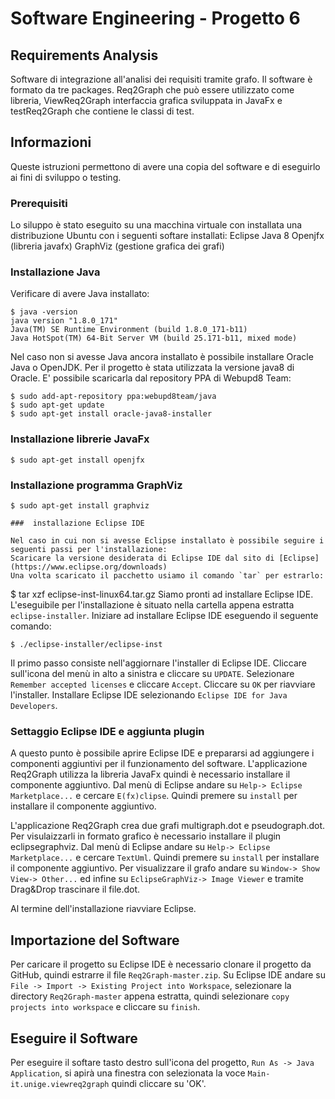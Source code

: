 # Software Engineering - Progetto 6
## Requirements Analysis

Software di integrazione all'analisi dei requisiti tramite grafo.
Il software è formato da tre packages. Req2Graph che può essere utilizzato come libreria, ViewReq2Graph interfaccia grafica sviluppata in JavaFx e testReq2Graph che contiene le classi di test.

## Informazioni
Queste istruzioni permettono di avere una copia del software e di eseguirlo ai fini di sviluppo o testing.

### Prerequisiti
Lo siluppo è stato eseguito su una macchina virtuale con installata una distribuzione Ubuntu con i seguenti softare installati:
Eclipse
Java 8
Openjfx (libreria javafx)
GraphViz (gestione grafica dei grafi)

### Installazione Java
Verificare di avere Java installato:
```
$ java -version
java version "1.8.0_171"
Java(TM) SE Runtime Environment (build 1.8.0_171-b11)
Java HotSpot(TM) 64-Bit Server VM (build 25.171-b11, mixed mode)
```
Nel caso non si avesse Java ancora installato è possibile installare Oracle Java o OpenJDK.
Per il progetto è stata utilizzata la versione java8 di Oracle. E' possibile scaricarla dal repository PPA di Webupd8 Team:
```
$ sudo add-apt-repository ppa:webupd8team/java
$ sudo apt-get update
$ sudo apt-get install oracle-java8-installer
```
### Installazione librerie JavaFx
```
$ sudo apt-get install openjfx
```
### Installazione programma GraphViz
```
$ sudo apt-get install graphviz
```

```
###  installazione Eclipse IDE

Nel caso in cui non si avesse Eclipse installato è possibile seguire i seguenti passi per l'installazione:
Scaricare la versione desiderata di Eclipse IDE dal sito di [Eclipse](https://www.eclipse.org/downloads)
Una volta scaricato il pacchetto usiamo il comando `tar` per estrarlo:
```
$ tar xzf eclipse-inst-linux64.tar.gz
Siamo pronti ad installare Eclipse IDE. L'eseguibile per l'installazione è situato nella cartella appena estratta `eclipse-installer`.
Iniziare ad installare Eclipse IDE eseguendo il seguente comando:
```
$ ./eclipse-installer/eclipse-inst
```
Il primo passo consiste nell'aggiornare l'installer di Eclipse IDE. 
Cliccare sull'icona del menù in alto a sinistra e cliccare su `UPDATE`.
Selezionare `Remember accepted licenses` e cliccare `Accept`.
Cliccare su `OK` per riavviare l'installer.
Installare Eclipse IDE selezionando `Eclipse IDE for Java Developers`.

### Settaggio Eclipse IDE e aggiunta plugin

A questo punto è possibile aprire Eclipse IDE e prepararsi ad aggiungere i componenti aggiuntivi per il funzionamento del software.
L'applicazione Req2Graph utilizza la libreria JavaFx quindi è necessario installare il componente aggiuntivo.
Dal menù di Eclipse andare su `Help-> Eclipse Marketplace...` e cercare `E(fx)clipse`. 
Quindi premere su `install` per installare il componente aggiuntivo.

L'applicazione Req2Graph crea due grafi multigraph.dot e pseudograph.dot. Per visulaizzarli in formato grafico è necessario installare il plugin eclipsegraphviz.
Dal menù di Eclipse andare su `Help-> Eclipse Marketplace...` e cercare `TextUml`. 
Quindi premere su `install` per installare il componente aggiuntivo.
Per visualizzare il grafo andare su `Window-> Show View-> Other...` ed infine su `EclipseGraphViz-> Image Viewer` e tramite Drag&Drop trascinare il file.dot.

Al termine dell'installazione riavviare Eclipse.

## Importazione del Software

Per caricare il progetto su Eclipse IDE è necessario clonare il progetto da GitHub, quindi estrarre il file `Req2Graph-master.zip`.
Su Eclipse IDE andare su `File -> Import -> Existing Project into Workspace`, selezionare la directory `Req2Graph-master` appena estratta, quindi selezionare `copy projects into workspace` e cliccare su `finish`.

## Eseguire il Software
Per eseguire il softare tasto destro sull'icona del progetto, `Run As -> Java Application`, si apirà una finestra con selezionata la voce `Main-it.unige.viewreq2graph` quindi cliccare su 'OK'.





